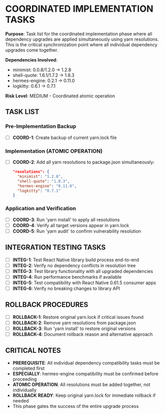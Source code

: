 # COORDINATED IMPLEMENTATION TASKS

**Purpose**: Task list for the coordinated implementation phase where all dependency upgrades are applied simultaneously using yarn resolutions. This is the critical synchronization point where all individual dependency upgrades come together.

**Dependencies Involved**:
- minimist: 0.0.8/1.2.0 → 1.2.8
- shell-quote: 1.6.1/1.7.2 → 1.8.3
- hermes-engine: 0.2.1 → 0.11.0
- logkitty: 0.6.1 → 0.7.1

**Risk Level**: MEDIUM - Coordinated atomic operation

## TASK LIST

### Pre-Implementation Backup
- [ ] **COORD-1**: Create backup of current yarn.lock file

### Implementation (ATOMIC OPERATION)
- [ ] **COORD-2**: Add all yarn resolutions to package.json simultaneously:
  ```json
  "resolutions": {
    "minimist": "1.2.8",
    "shell-quote": "1.8.3",
    "hermes-engine": "0.11.0",
    "logkitty": "0.7.1"
  }
  ```

### Application and Verification
- [ ] **COORD-3**: Run 'yarn install' to apply all resolutions
- [ ] **COORD-4**: Verify all target versions appear in yarn.lock
- [ ] **COORD-5**: Run 'yarn audit' to confirm vulnerability resolution

## INTEGRATION TESTING TASKS
- [ ] **INTEG-1**: Test React Native library build process end-to-end
- [ ] **INTEG-2**: Verify no dependency conflicts in resolution tree
- [ ] **INTEG-3**: Test library functionality with all upgraded dependencies
- [ ] **INTEG-4**: Run performance benchmarks if available
- [ ] **INTEG-5**: Test compatibility with React Native 0.61.5 consumer apps
- [ ] **INTEG-6**: Verify no breaking changes to library API

## ROLLBACK PROCEDURES
- [ ] **ROLLBACK-1**: Restore original yarn.lock if critical issues found
- [ ] **ROLLBACK-2**: Remove yarn resolutions from package.json
- [ ] **ROLLBACK-3**: Run 'yarn install' to restore original versions
- [ ] **ROLLBACK-4**: Document rollback reason and alternative approach

## CRITICAL NOTES
- **PREREQUISITE**: All individual dependency compatibility tasks must be completed first
- **ESPECIALLY**: hermes-engine compatibility must be confirmed before proceeding
- **ATOMIC OPERATION**: All resolutions must be added together, not individually
- **ROLLBACK READY**: Keep original yarn.lock for immediate rollback if needed
- This phase gates the success of the entire upgrade process